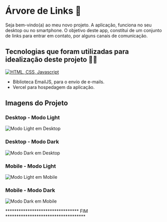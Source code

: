 # Árvore de Links 🌳
  
<p> Seja bem-vindo(a) ao meu novo projeto. A aplicação, funciona no seu desktop ou no smartphone. O objetivo deste app, constitui de um conjunto de links para entrar em contato, por alguns canais de comunicação. </p>
  
## Tecnologias que foram utilizadas para idealização deste projeto 👨‍💻
  
[![HTML, CSS, Javascript](https://skillicons.dev/icons?i=html,css,js,sass,vercel )](https://skillicons.dev)
* Biblioteca EmailJS, para o envio de e-mails.
* Vercel para hospedagem da aplicação.
  
## Imagens do Projeto
  
### Desktop - Modo Light
![Modo Light em Desktop](<Captura de tela de 2024-01-13 17-53-39.png> )
  
### Desktop - Modo Dark
![Modo Dark em Desktop](<Captura de tela de 2024-01-13 17-54-20.png> )
  
### Mobile - Modo Light
![Modo Light em Mobile](<Captura de tela de 2024-01-13 17-55-14.png> )
  
### Mobile - Modo Dark
![Modo Dark em Mobile](<Captura de tela de 2024-01-13 17-55-23.png> )
  
<p> *********************************  FIM ************************************ </p>
  